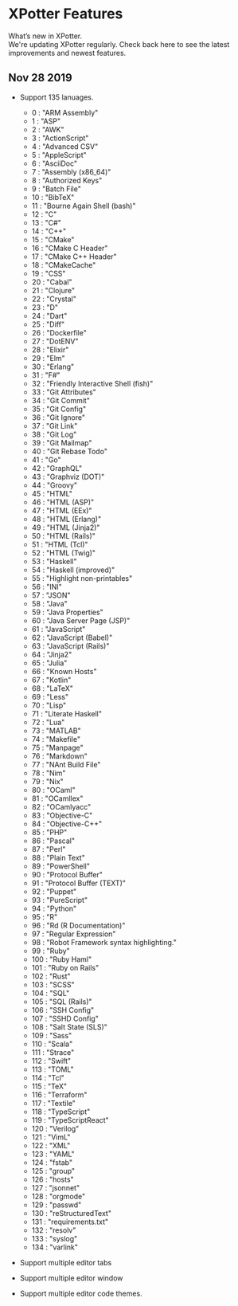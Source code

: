 # XPotter Features

What’s new in XPotter.  
We're updating XPotter regularly. Check back here to see the latest improvements and newest features.  

## Nov 28 2019

* Support 135 lanuages.
  - 0 : "ARM Assembly"
  - 1 : "ASP"
  - 2 : "AWK"
  - 3 : "ActionScript"
  - 4 : "Advanced CSV"
  - 5 : "AppleScript"
  - 6 : "AsciiDoc"
  - 7 : "Assembly (x86_64)"
  - 8 : "Authorized Keys"
  - 9 : "Batch File"
  - 10 : "BibTeX"
  - 11 : "Bourne Again Shell (bash)"
  - 12 : "C"
  - 13 : "C#"
  - 14 : "C++"
  - 15 : "CMake"
  - 16 : "CMake C Header"
  - 17 : "CMake C++ Header"
  - 18 : "CMakeCache"
  - 19 : "CSS"
  - 20 : "Cabal"
  - 21 : "Clojure"
  - 22 : "Crystal"
  - 23 : "D"
  - 24 : "Dart"
  - 25 : "Diff"
  - 26 : "Dockerfile"
  - 27 : "DotENV"
  - 28 : "Elixir"
  - 29 : "Elm"
  - 30 : "Erlang"
  - 31 : "F#"
  - 32 : "Friendly Interactive Shell (fish)"
  - 33 : "Git Attributes"
  - 34 : "Git Commit"
  - 35 : "Git Config"
  - 36 : "Git Ignore"
  - 37 : "Git Link"
  - 38 : "Git Log"
  - 39 : "Git Mailmap"
  - 40 : "Git Rebase Todo"
  - 41 : "Go"
  - 42 : "GraphQL"
  - 43 : "Graphviz (DOT)"
  - 44 : "Groovy"
  - 45 : "HTML"
  - 46 : "HTML (ASP)"
  - 47 : "HTML (EEx)"
  - 48 : "HTML (Erlang)"
  - 49 : "HTML (Jinja2)"
  - 50 : "HTML (Rails)"
  - 51 : "HTML (Tcl)"
  - 52 : "HTML (Twig)"
  - 53 : "Haskell"
  - 54 : "Haskell (improved)"
  - 55 : "Highlight non-printables"
  - 56 : "INI"
  - 57 : "JSON"
  - 58 : "Java"
  - 59 : "Java Properties"
  - 60 : "Java Server Page (JSP)"
  - 61 : "JavaScript"
  - 62 : "JavaScript (Babel)"
  - 63 : "JavaScript (Rails)"
  - 64 : "Jinja2"
  - 65 : "Julia"
  - 66 : "Known Hosts"
  - 67 : "Kotlin"
  - 68 : "LaTeX"
  - 69 : "Less"
  - 70 : "Lisp"
  - 71 : "Literate Haskell"
  - 72 : "Lua"
  - 73 : "MATLAB"
  - 74 : "Makefile"
  - 75 : "Manpage"
  - 76 : "Markdown"
  - 77 : "NAnt Build File"
  - 78 : "Nim"
  - 79 : "Nix"
  - 80 : "OCaml"
  - 81 : "OCamllex"
  - 82 : "OCamlyacc"
  - 83 : "Objective-C"
  - 84 : "Objective-C++"
  - 85 : "PHP"
  - 86 : "Pascal"
  - 87 : "Perl"
  - 88 : "Plain Text"
  - 89 : "PowerShell"
  - 90 : "Protocol Buffer"
  - 91 : "Protocol Buffer (TEXT)"
  - 92 : "Puppet"
  - 93 : "PureScript"
  - 94 : "Python"
  - 95 : "R"
  - 96 : "Rd (R Documentation)"
  - 97 : "Regular Expression"
  - 98 : "Robot Framework syntax highlighting."
  - 99 : "Ruby"
  - 100 : "Ruby Haml"
  - 101 : "Ruby on Rails"
  - 102 : "Rust"
  - 103 : "SCSS"
  - 104 : "SQL"
  - 105 : "SQL (Rails)"
  - 106 : "SSH Config"
  - 107 : "SSHD Config"
  - 108 : "Salt State (SLS)"
  - 109 : "Sass"
  - 110 : "Scala"
  - 111 : "Strace"
  - 112 : "Swift"
  - 113 : "TOML"
  - 114 : "Tcl"
  - 115 : "TeX"
  - 116 : "Terraform"
  - 117 : "Textile"
  - 118 : "TypeScript"
  - 119 : "TypeScriptReact"
  - 120 : "Verilog"
  - 121 : "VimL"
  - 122 : "XML"
  - 123 : "YAML"
  - 124 : "fstab"
  - 125 : "group"
  - 126 : "hosts"
  - 127 : "jsonnet"
  - 128 : "orgmode"
  - 129 : "passwd"
  - 130 : "reStructuredText"
  - 131 : "requirements.txt"
  - 132 : "resolv"
  - 133 : "syslog"
  - 134 : "varlink"

* Support multiple editor tabs
* Support multiple editor window
* Support multiple editor code themes.
